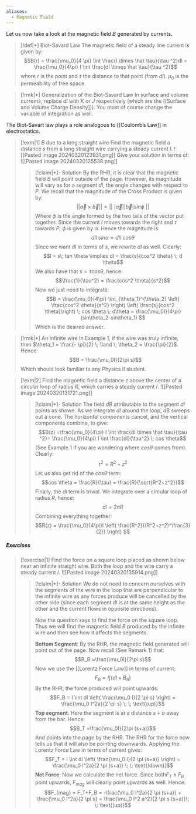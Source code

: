 ```yaml
---
aliases:
  - Magnetic Field
---
```

Let us now take a look at the magnetic field $B$ generated by currents.

>[!def|*] Biot-Savard Law
>The magnetic field of a steady line current is given by: $$B(r) = \frac{\mu_0}{4 \pi} \int \frac{I \times \hat \tau}{\tau ^2}dl = \frac{\mu_0}{4\pi} I \int \frac{dl \times \hat \tau}{\tau ^2}$$
>where $r$ is the point and $\tau$ the distance to that point (from $dl$).
>$\mu_0$ is the permeability of free space.

>[!rmk|*] Generalization of the Biot-Savard Law
>In surface and volume currents, replace $dl$ with $K$ or $J$ respectively (which are the [[Surface and Volume Charge Density]]). You must of course change the variable of integration as well.

The Biot-Savart law plays a role analogous to [[Coulomb’s Law]] in electrostatics.

>[!exm|1] $B$ due to a long straight wire
>Find the magnetic field a distance $s$ from a long straight wire carrying a steady current $I$.
>![[Pasted image 20240320123931.png]]
>Give your solution in terms of: 
>![[Pasted image 20240320125538.png]]
>>[!claim|*]- Solution
>>By the RHR, it is clear that the magnetic field $B$ will point outside of the page. However, its magnitude will vary as for a segment $dl$, the angle changes with respect to $P$. We recall that the magnitude of the Cross Product is given by: $$||\vec a \times \vec b|| = || \:|\vec a| |\vec b| sin \phi \:||$$Where $\phi$ is the angle formed by the two tails of the vector put together. Since the current $I$ moves towards the right and $\tau$ towards $P$, $\phi$ is given by $\alpha$. Hence the magnitude is: $$dl I \; sin \alpha = dl I \; cos \theta$$Since we want $dl$ in terms of $s$, we rewrite $dl$ as well. Clearly: $$l = s\; tan \theta \implies dl = \frac{s}{cos^2 \theta} \; d \theta$$We also have that $s = \tau cos \theta$, hence: $$\frac{1}{\tau^2} = \frac{cos^2 \theta}{s^2}$$Now we just need to integrate: $$B = \frac{\mu_0}{4\pi} \int_{\theta_1}^{\theta_2} \left(  \frac{cos^2 \theta}{s^2} \right) \left( \frac{s}{cos^2 \theta}\right) \; cos \theta \; d\theta = \frac{\mu_0I}{4\pi}(sin\theta_2-sin\theta_1) $$Which is the desired answer.

>[!rmk|*] An infinite wire
>In Example 1, if the wire was truly infinite, then $\theta_1 = \frac{- \pi}{2} \; \land \; \theta_2 = \frac{\pi}{2}$. Hence: $$B = \frac{\mu_0I}{2\pi s}$$Which should look familiar to any Physics II student.

>[!exm|2]
>Find the magnetic field a distance $z$ above the center of a circular loop of radius $R$, which carries a steady current $I$.
>![[Pasted image 20240320131721.png]]
>>[!claim|*]- Solution
>>The field $dB$ attributable to the segment $dl$ points as shown. As we integrate $dl$ around the loop, $dB$ sweeps out a cone. The horizontal components cancel, and the vertical components combine, to give: $$B(z) =\frac{\mu_0}{4\pi} I \int \frac{dl \times \hat \tau}{\tau ^2}= \frac{\mu_0}{4\pi} I \int \frac{dl}{\tau^2} \; cos \theta$$(See Example $1$ if you are wondering where $cos\theta$ comes from). Clearly: $$\tau^2 = R^2 + z^2 $$Let us also get rid of the $cos \theta$ term: $$cos \theta = \frac{R}{\tau} = \frac{R}{\sqrt{R^2+z^2}}$$Finally, the $dl$ term is trivial. We integrate over a circular loop of radius $R$, hence: $$dl = 2\pi R$$Combining everything together: $$B(z) = \frac{\mu_0}{4\pi}I \left( \frac{R^2}{(R^2+z^2)^\frac{3}{2}} \right) $$

##### Exercises
>[!exercise|1]
>Find the force on a square loop placed as shown below near an infinite straight wire. Both the loop and the wire carry a steady current $I$.
>![[Pasted image 20240320135914.png]]
>>[!claim|*]- Solution
>>We do not need to concern ourselves with the segments of the wire in the loop that are perpendicular to the infinite wire as any forces produce will be cancelled by the other side (since each segment $dl$ is at the same height as the other and the current flows in opposite directions). 
>>
>>Now the question says to find the force on the square loop. Thus we will find the magnetic field $B$ produced by the infinite wire and then see how it affects the segments.
>>
>>**Bottom Segment**:
>>By the RHR, the magnetic field generated will point out of the page. Now recall (See Remark $1$) that: $$B_B =\frac{\mu_0I}{2\pi s}$$Now we use the [[Lorentz Force Law]] in terms of current: $$F_B = I \int (dl \times B_B)$$By the RHR, the force produced will point upwards: $$F_B = I \int dl \left( \frac{\mu_0 I}{2 \pi s} \right) = \frac{\mu_0 I^2a}{2 \pi s}  \; \; \text{(up)}$$
>>**Top segment**:
>>Here the segment is at a distance $s+a$ away from the bar. Hence: $$B_T =\frac{\mu_0I}{2\pi (s+a)}$$And points into the page by the RHR. The RHR for the force now tells us that it will also be pointing downwards. Applying the Lorentz Force Law in terms of current gives:  $$F_T = I \int dl \left( \frac{\mu_0 I}{2 \pi (s+a)} \right) = \frac{\mu_0 I^2a}{2 \pi (s+a)}  \; \; \text{(down)}$$**Net Force**:
>>Now we calculate the net force. Since both$F_T \; \land \; F_B$ point upwards, $F_{mag}$ will clearly point upwards as well. Hence: $$F_{mag} = F_T+F_B = -\frac{\mu_0 I^2a}{2 \pi (s+a)} + \frac{\mu_0 I^2a}{2 \pi s} = \frac{\mu_0 I^2 a^2}{2 \pi s (s+a)}\; \; \text{(up)}$$
